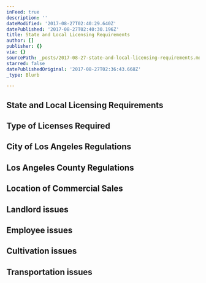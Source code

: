 ```yaml
---
inFeed: true
description: ''
dateModified: '2017-08-27T02:40:29.640Z'
datePublished: '2017-08-27T02:40:30.196Z'
title: State and Local Licensing Requirements
author: []
publisher: {}
via: {}
sourcePath: _posts/2017-08-27-state-and-local-licensing-requirements.md
starred: false
datePublishedOriginal: '2017-08-27T02:36:43.668Z'
_type: Blurb

---
```

## State and Local Licensing Requirements

## Type of Licenses Required

## City of Los Angeles Regulations

## Los Angeles County Regulations

## Location of Commercial Sales

## Landlord issues 

## Employee issues

## Cultivation issues

## Transportation issues